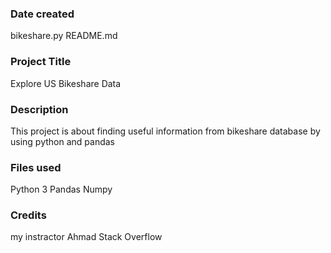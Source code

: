 ### Date created
bikeshare.py
README.md
### Project Title
Explore US Bikeshare Data

### Description
This project is about finding useful information from bikeshare database by using python and pandas


### Files used
Python 3
Pandas
Numpy
### Credits
my instractor Ahmad
Stack Overflow


